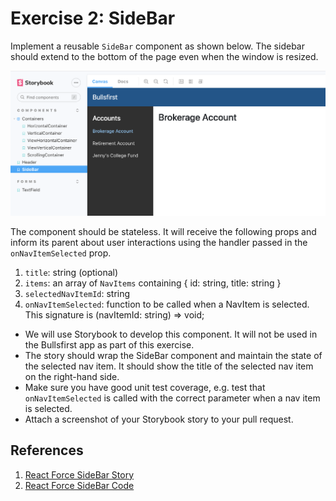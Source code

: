 # Exercise 2: SideBar

Implement a reusable `SideBar` component as shown below. The sidebar should
extend to the bottom of the page even when the window is resized.

![SideBar](../visual-design/sidebar.png)

The component should be stateless. It will receive the following props and
inform its parent about user interactions using the handler passed in the
`onNavItemSelected` prop.

1. `title`: string (optional)
2. `items`: an array of `NavItems` containing { id: string, title: string }
3. `selectedNavItemId`: string
4. `onNavItemSelected`: function to be called when a NavItem is selected. This
   signature is (navItemId: string) => void;

- We will use Storybook to develop this component. It will not be used in the
  Bullsfirst app as part of this exercise.
- The story should wrap the SideBar component and maintain the state of the
  selected nav item. It should show the title of the selected nav item on the
  right-hand side.
- Make sure you have good unit test coverage, e.g. test that `onNavItemSelected`
  is called with the correct parameter when a nav item is selected.
- Attach a screenshot of your Storybook story to your pull request.

## References

1. [React Force SideBar Story](https://nareshbhatia.github.io/react-force/?path=/story/core-sidebar--side-bar-story)
2. [React Force SideBar Code](https://github.com/nareshbhatia/react-force/blob/master/packages/core/src/NavBar/SideBar.tsx)
